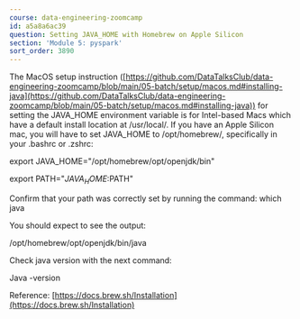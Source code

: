 ```yaml
---
course: data-engineering-zoomcamp
id: a5a8a6ac39
question: Setting JAVA_HOME with Homebrew on Apple Silicon
section: 'Module 5: pyspark'
sort_order: 3890
---
```


The MacOS setup instruction ([https://github.com/DataTalksClub/data-engineering-zoomcamp/blob/main/05-batch/setup/macos.md#installing-java](https://github.com/DataTalksClub/data-engineering-zoomcamp/blob/main/05-batch/setup/macos.md#installing-java)) for setting the JAVA_HOME environment variable is for Intel-based Macs which have a default install location at /usr/local/. If you have an Apple Silicon mac, you will have to set JAVA_HOME to /opt/homebrew/, specifically in your .bashrc or .zshrc:

export JAVA_HOME="/opt/homebrew/opt/openjdk/bin"

export PATH="$JAVA_HOME:$PATH"

Confirm that your path was correctly set by running the command: which java

You should expect to see the output:

/opt/homebrew/opt/openjdk/bin/java

Check java version with the next command:

Java -version

Reference: [https://docs.brew.sh/Installation](https://docs.brew.sh/Installation)

